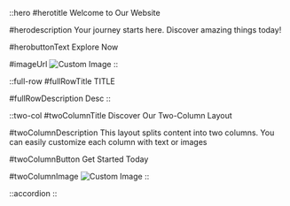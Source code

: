 ::hero
#herotitle
Welcome to Our Website

#herodescription
Your journey starts here. Discover amazing things today!

#herobuttonText
Explore Now

#imageUrl
![Custom Image](/path-to-image.jpg)
::

::full-row
#fullRowTitle
TITLE

#fullRowDescription
Desc
::

::two-col
#twoColumnTitle
Discover Our Two-Column Layout

#twoColumnDescription
This layout splits content into two columns. You can easily customize each column with text or images

#twoColumnButton
Get Started Today

#twoColumnImage
![Custom Image](https://via.placeholder.com/300)
::

::accordion
::
